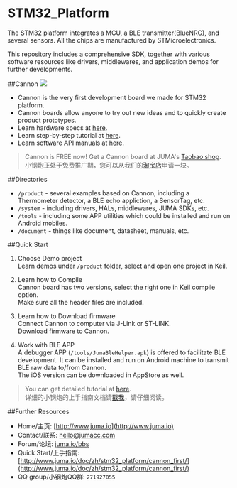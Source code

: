 # STM32_Platform

The STM32 platform integrates a MCU, a BLE transmitter(BlueNRG), and several sensors. All the chips are manufactured by STMicroelectronics.

This repository includes a comprehensive SDK, together with various software resources like drivers, middlewares, and application demos for further developments.


##Cannon
![](http://mydiscuz.b0.upaiyun.com/forum/201603/15/175436widgtvqjl48ujsv4.jpg)  

* Cannon is the very first development board we made for STM32 platform. 
* Cannon boards allow anyone to try out new ideas and to quickly create product prototypes.
* Learn hardware specs at [here](http://www.juma.io/platform/cannon.html).
* Learn step-by-step tutorial at [here](http://www.juma.io/doc/zh/stm32_platform/cannon_first/).
* Learn software API manuals at [here](http://www.juma.io/doc/zh/embedded_sdk.html).


> Cannon is FREE now! Get a Cannon board at JUMA's [Taobao shop](http://tao.bb/5Dh6u).  
> 小钢炮正处于免费推广期，您可以从我们的[淘宝店](http://tao.bb/5Dh6u)申请一块。


##Directories
* `/product` - several examples based on Cannon, including a Thermometer detector, a BLE echo appliction, a SensorTag, etc. 
* `/system` - including drivers, HALs, middlewares, JUMA SDKs, etc.
* `/tools` - including some APP utilities which could be installed and run on Android mobiles. 
* `/document` - things like document, datasheet, manuals, etc.


##Quick Start

1. Choose Demo project  
Learn demos under `/product` folder, select and open one project in Keil.  

2. Learn how to Compile   
Cannon board has two versions, select the right one in Keil compile option.  
Make sure all the header files are included.

3. Learn how to Download firmware  
Connect Cannon to computer via J-Link or ST-LINK.   
Download firmware to Cannon.

4. Work with BLE APP  
A debugger APP (`/tools/JumaBleHelper.apk`) is offered to facilitate BLE development. It can be installed and run on Android machine to transmit BLE raw data to/from Cannon.  
The iOS version can be downloaded in AppStore as well.

> You can get detailed tutorial at [here](http://www.juma.io/doc/zh/stm32_platform/cannon_first/).    
> 详细的小钢炮的上手指南文档请[戳我](http://www.juma.io/doc/zh/stm32_platform/cannon_first/)，请仔细阅读。


##Further Resources
* Home/主页: [http://www.juma.io](http://www.juma.io)
* Contact/联系: [hello@jumacc.com](hello@jumacc.com)
* Forum/论坛: [juma.io/bbs](juma.io/bbs)
* Quick Start/上手指南: [http://www.juma.io/doc/zh/stm32_platform/cannon_first/](http://www.juma.io/doc/zh/stm32_platform/cannon_first/)
* QQ group/小钢炮QQ群: `271927055`



